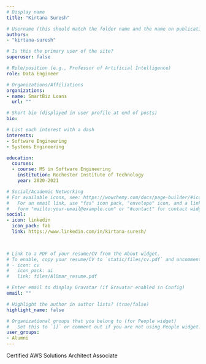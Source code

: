 ```yaml
---
# Display name
title: "Kirtana Suresh"

# Username (this should match the folder name and the name on publications)
authors:
- "kirtana-suresh"

# Is this the primary user of the site?
superuser: false

# Role/position (e.g., Professor of Artificial Intelligence)
role: Data Engineer

# Organizations/Affiliations
organizations:
- name: SmartBiz Loans
  url: ""

# Short bio (displayed in user profile at end of posts)
bio: 

# List each interest with a dash
interests:
- Software Engineering
- Systems Engineering

education:
  courses:
  - course: MS in Software Engineering
    institution: Rochester Institute of Technology
    year: 2020-2021

# Social/Academic Networking
# For available icons, see: https://wowchemy.com/docs/page-builder/#icons
#   For an email link, use "fas" icon pack, "envelope" icon, and a link in the
#   form "mailto:your-email@example.com" or "#contact" for contact widget.
social:
- icon: linkedin
  icon_pack: fab
  link: https://www.linkedin.com/in/kirtana-suresh/


  
# Link to a PDF of your resume/CV from the About widget.
# To enable, copy your resume/CV to `static/files/cv.pdf` and uncomment the lines below.
# - icon: cv
#   icon_pack: ai
#   link: files/AlOmar_resume.pdf

# Enter email to display Gravatar (if Gravatar enabled in Config)
email: ""

# Highlight the author in author lists? (true/false)
highlight_name: false

# Organizational groups that you belong to (for People widget)
#   Set this to `[]` or comment out if you are not using People widget.
user_groups:
- Alumni
---
```


Certified AWS Solutions Architect Associate
